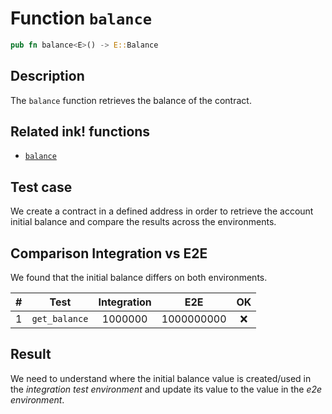 # Function `balance`

```rust
pub fn balance<E>() -> E::Balance
```

## Description

The `balance` function retrieves the balance of the contract.

## Related ink! functions

- [`balance`](https://paritytech.github.io/ink/ink_env/fn.balance.html)

## Test case

We create a contract in a defined address in order to retrieve the account initial balance and compare the results 
across the environments.

## Comparison Integration vs E2E

We found that the initial balance differs on both environments.

| \#  | Test                  | Integration |     E2E      | OK |
| --- |-----------------------|:-----------:|:------------:|:--:|
| 1   | `get_balance`         |   1000000   | 1000000000   | ❌  |

## Result

We need to understand where the initial balance value is created/used in the _integration test environment_ and update 
its value to the value in the _e2e environment_.
